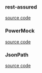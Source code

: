 ### rest-assured
[source code](https://github.com/jayway/rest-assured.git)

### PowerMock
[source code](https://github.com/jayway/powermock.git)

### JsonPath
[source code](https://github.com/jayway/JsonPath.git)
